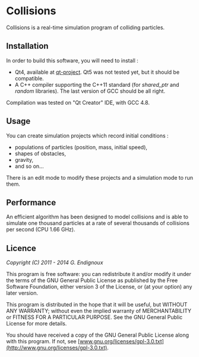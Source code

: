 # Collisions

Collisions is a real-time simulation program of colliding particles.


## Installation

In order to build this software, you will need to install :
* Qt4, available at [qt-project](http://qt-project.org/downloads). Qt5 was not tested yet, but it should be compatible.
* A C++ compiler supporting the C++11 standard (for *shared_ptr* and *random* libraries). The last version of GCC should be all right.

Compilation was tested on "Qt Creator" IDE, with GCC 4.8.


## Usage

You can create simulation projects which record initial conditions :
* populations of particles (position, mass, initial speed),
* shapes of obstacles,
* gravity,
* and so on...

There is an edit mode to modify these projects and a simulation mode to run them.


## Performance

An efficient algorithm has been designed to model collisions and is able to simulate one thousand particles at a rate of several thousands of collisions per second (CPU 1.66 GHz).


## Licence

*Copyright (C) 2011 - 2014  G. Endignoux*

This program is free software: you can redistribute it and/or modify it under the terms of the GNU General Public License as published by the Free Software Foundation, either version 3 of the License, or (at your option) any later version.

This program is distributed in the hope that it will be useful, but WITHOUT ANY WARRANTY; without even the implied warranty of MERCHANTABILITY or FITNESS FOR A PARTICULAR PURPOSE. See the GNU General Public License for more details.

You should have received a copy of the GNU General Public License along with this program. If not, see [www.gnu.org/licenses/gpl-3.0.txt](http://www.gnu.org/licenses/gpl-3.0.txt).

